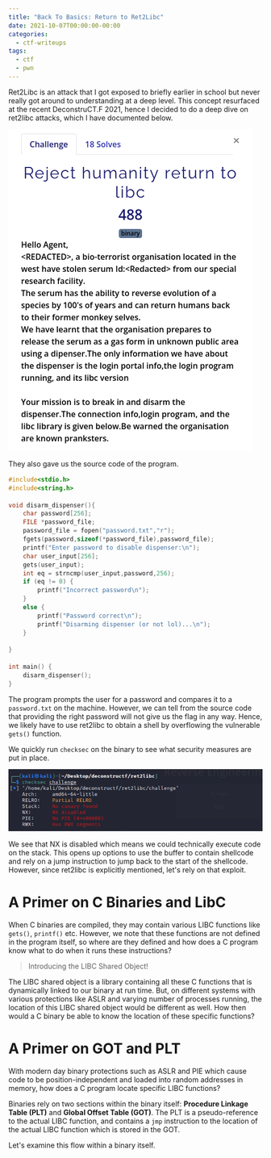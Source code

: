 ```yaml
---
title: "Back To Basics: Return to Ret2Libc"
date: 2021-10-07T00:00:00-00:00
categories:
  - ctf-writeups
tags:
  - ctf
  - pwn
---
```


Ret2Libc is an attack that I got exposed to briefly earlier in school but never really got around to understanding at a deep level. This concept resurfaced at the recent DeconstruCT.F 2021, hence I decided to do a deep dive on ret2libc attacks, which I have documented below.

![Question Prompt](/assets/images/ret2libc_prompt.png)

They also gave us the source code of the program.

```c
#include<stdio.h>
#include<string.h>

void disarm_dispenser(){
    char password[256];
    FILE *password_file;
    password_file = fopen("password.txt","r");
    fgets(password,sizeof(*password_file),password_file);
    printf("Enter password to disable dispenser:\n");
    char user_input[256];
    gets(user_input);
    int eq = strncmp(user_input,password,256);
    if (eq != 0) {
        printf("Incorrect password\n");
    }
    else {
        printf("Password correct\n");
        printf("Disarming dispenser (or not lol)...\n");
    }

}

int main() {
    disarm_dispenser();    
}
```

The program prompts the user for a password and compares it to a `password.txt` on the machine. However, we can tell from the source code that providing the right password will not give us the flag in any way. Hence, we likely have to use ret2libc to obtain a shell by overflowing the vulnerable `gets()` function. 

We quickly run `checksec` on the binary to see what security measures are put in place. 

![checksec](/assets/images/ret2libc_checksec.png)

We see that NX is disabled which means we could technically execute code on the stack. This opens up options to use the buffer to contain shellcode and rely on a jump instruction to jump back to the start of the shellcode. However, since ret2libc is explicitly mentioned, let's rely on that exploit.

# A Primer on C Binaries and LibC 
When C binaries are compiled, they may contain various LIBC functions like `gets()`, `printf()` etc. However, we note that these functions are not defined in the program itself, so where are they defined and how does a C program know what to do when it runs these instructions?

> Introducing the LIBC Shared Object! 

The LIBC shared object is a library containing all these C functions that is dynamically linked to our binary at run time. But, on different systems with various protections like ASLR and varying number of processes running, the location of this LIBC shared object would be different as well. How then would a C binary be able to know the location of these specific functions?

# A Primer on GOT and PLT
With modern day binary protections such as ASLR and PIE which cause code to be position-independent and loaded into random addresses in memory, how does a C program locate specific LIBC functions?

Binaries rely on two sections within the binary itself: **Procedure Linkage Table (PLT)** and **Global Offset Table (GOT)**. The PLT is a pseudo-reference to the actual LIBC function, and contains a `jmp` instruction to the location of the actual LIBC function which is stored in the GOT.

Let's examine this flow within a binary itself.